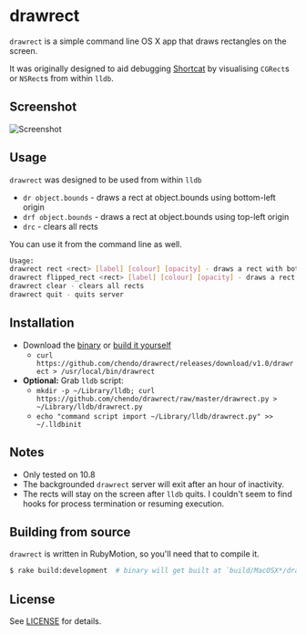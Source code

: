 # drawrect

`drawrect` is a simple command line OS X app that draws rectangles on the screen.

It was originally designed to aid debugging [Shortcat](http://shortcatapp.com/) by visualising `CGRect`s or `NSRect`s from within `lldb`.

## Screenshot

![Screenshot](http://cl.ly/image/3a3f2s0k2a06/drawrect.png)

## Usage

`drawrect` was designed to be used from within `lldb`

* `dr object.bounds`  - draws a rect at object.bounds using bottom-left origin
* `drf object.bounds` - draws a rect at object.bounds using top-left origin
* `drc`               - clears all rects

You can use it from the command line as well.

```bash
Usage:
drawrect rect <rect> [label] [colour] [opacity] - draws a rect with bottom left origin
drawrect flipped_rect <rect> [label] [colour] [opacity] - draws a rect with top left origin
drawrect clear - clears all rects
drawrect quit - quits server
```

## Installation

* Download the [binary](https://github.com/chendo/drawrect/releases/download/v1.0/drawrect) or [build it yourself](#building-from-source)
  * `curl https://github.com/chendo/drawrect/releases/download/v1.0/drawrect > /usr/local/bin/drawrect`
* **Optional:** Grab `lldb` script:
  * `mkdir -p ~/Library/lldb; curl https://github.com/chendo/drawrect/raw/master/drawrect.py > ~/Library/lldb/drawrect.py`
  * `echo "command script import ~/Library/lldb/drawrect.py" >> ~/.lldbinit`

## Notes

* Only tested on 10.8
* The backgrounded `drawrect` server will exit after an hour of inactivity.
* The rects will stay on the screen after `lldb` quits. I couldn't seem to find hooks for process termination or resuming execution.

## Building from source

`drawrect` is written in RubyMotion, so you'll need that to compile it.

```bash
$ rake build:development  # binary will get built at `build/MacOSX*/drawrect.app/MacOS/drawrect`
```

## License

See [LICENSE](https://github.com/chendo/drawrect/blob/master/LICENSE) for details.
